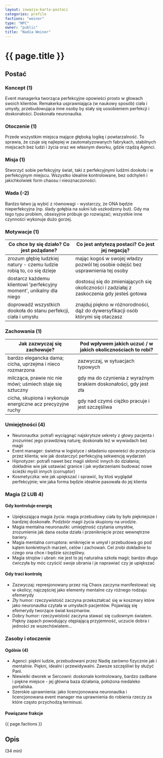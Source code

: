 ```yaml
---
layout: inwazja-karta-postaci
categories: profile
factions: "weiner"
type: "NPC"
owner: "public"
title: "Nadia Weiner"
---
```


# {{ page.title }}

## Postać

### Koncept (1)

Event managerka tworząca perfekcyjne opowieści prosto w głowach swoich klientów. Remakerka usprawniająca (w naukowy sposób) ciała i umysły, przebudowująca inne osoby by stały się uosobieniem perfekcji i doskonałości. Doskonała neuronautka.

### Otoczenie (1)

Przede wszystkim miejsca mające głęboką logikę i powtarzalność. To sprawia, że czuje się najlepiej w zautomatyzowanych fabrykach, stabilnych miejscach bez ludzi i życia oraz we własnym dworku, gdzie rządzą Agenci.

### Misja (1)

Stworzyć sobie perfekcyjny świat, taki z perfekcyjnymi ludźmi dookoła i w perfekcyjnym miejscu. Wszystko idealnie kontrolowane, bez odchyleń i jakichkolwiek form chaosu i nieoznaczoności.

### Wada (-2)

Bardzo łatwo ją wybić z równowagi - wystarczy, że ONA będzie nieperfekcyjna (np. ślady gołębia na sukni lub uszkodzony but). Gdy ma tego typu problem, obsesyjnie próbuje go rozwiązać; wszystkie inne czynności wykonuje dużo gorzej.

### Motywacje (1)

| Co chce by się działo? Co jest pożądane?                 | Co jest antytezą postaci? Co jest jej negacją?               |
|----------------------------------------------------------|--------------------------------------------------------------|
| zrozum głębię ludzkiej natury - czemu ludzie robią to, co się dzieje | mając kogoś w swojej władzy pozwól tej osobie odejść bez usprawnienia tej osoby |
| dostarcz każdemu klientowi 'perfekcyjny moment', unikalny dla niego | dostosuj się do zmieniających się okoliczności i zadziałaj z zaskoczenia gdy jesteś gotowa |
| doprowadź wszystkich dookoła do stanu perfekcji, ciała i umysłu | znajduj piękno w różnorodności, dąż do dywersyfikacji osób którymi się otaczasz |

### Zachowania (1)

| Jak zazwyczaj się zachowuje?                             | Pod wpływem jakich uczuć / w jakich okolicznościach to robi? |
|----------------------------------------------------------|--------------------------------------------------------------|
| bardzo elegancka dama; cicha, uprzejma i nieco rozmarzona | zazwyczaj, w sytuacjach typowych |
| milcząca, prawie nic nie mówi; uśmiech staje się sztuczny | gdy ma do czynienia z wyraźnym brakiem doskonałości, gdy jest zła |
| cicha, skupiona i wykonuje energiczne acz precyzyjne ruchy | gdy nad czymś ciężko pracuje i jest szczęśliwa |

### Umiejętności (4)

* Neuronautka: potrafi wyciągnąć najskrytsze sekrety z głowy pacjenta i zrozumieć jego prawdziwą naturę; doskonała też w wywiadach bez magii
* Event manager: świetna w logistyce i składaniu opowieści do przeżycia przez klienta; wie jak dostarczyć perfekcyjną sekwencję wydarzeń
* Hipnotyzer: potrafi nawet bez magii skłonić innych do działania; dokładnie wie jak ustawiać granice i jak wydarzeniami budować nowe ścieżki myśli innych (corruptor)
* Kosmetyczka: wie jak upiększać i sprawić, by ktoś wyglądał perfekcyjnie; wie jaka forma będzie idealnie pasowała do jej klienta

### Magia (2 LUB 4)

#### Gdy kontroluje energię

* Upiększająca magia życia: magia przebudowy ciała by było piękniejsze i bardziej doskonałe. Podzbiór magii życia skupiony na urodzie.
* Magia mentalna neuronautki: umiejętność czytania umysłów, zrozumienie jak dana osoba działa i przeniknięcie przez wewnętrzne bariery.
* Magia mentalna corruptora: wniknięcie w umysł i przebudowa go pod kątem konkretnych marzeń, celów i zachowań. Cel zrobi dokładnie to czego ona chce i będzie szczęśliwy.
* Magia strojów i ubrań: nie jest to jej naturalna szkoła magii; bardzo długo ćwiczyła by móc czyścić swoje ubrania i je naprawiać czy je upiększać

#### Gdy traci kontrolę

* Zazwyczaj: represjonowany przez nią Chaos zaczyna manifestować się w okolicy; najczęściej jako elementy mentalne czy różnego rodzaju efemerydy
* Zły humor: rzeczywistość zaczyna przekształcać się w koszmary które jako neuronautka czytała w umysłach pacjentów. Pojawiają się efemerydy tworzące świat koszmarów.
* Dobry humor: rzeczywistość zaczyna stawać się cudownym światem. Piękny zapach powodujący otępiającą przyjemność, uczucie dobra i jedności ze wszechświatem...

### Zasoby i otoczenie

#### Ogólnie (4)

* Agenci: piękni ludzie, przebudowani przez Nadię zarówno fizycznie jak i mentalnie. Piękni, idealni i przewidywalni. Zawsze szczęśliwi by służyć Pani.
* Niewielki dworek w Sercowni: doskonale kontrolowany, bardzo zadbane i piękne miejsce - jej główna baza działania, położona niedaleko portaliska.
* Szerokie uprawnienia: jako licencjonowana neuronautka i licencjonowana event manager ma uprawnienia do robienia rzeczy za które często przychodzą terminusi.

#### Powiązane frakcje

{{ page.factions }}

## Opis

(34 min)